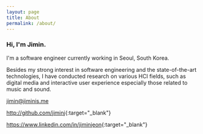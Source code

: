 ```yaml
---
layout: page
title: About
permalink: /about/
---
```


<div class='contact' markdown='1'>
<h3 class="contact-title">Hi, I'm Jimin.</h3>

I'm a software engineer currently working in Seoul, South Korea.

Besides my strong interest in software engineering and the state-of-the-art technologies, I have conducted research on various HCI fields, such as digital media and interactive user experience especially those related to music and sound.

[<i class="fa fa-envelope-o"></i><span class="contact-addr">jimin@jiminis.me</span>](mailto:jimin@jiminis.me)

[<i class="fa fa-github"></i><span class="contact-addr">http://github.com/jiminj</span>](http://github.com/jiminj){:target="_blank"}

[<i class="fa fa-linkedin-square"></i><span class="contact-addr">https://www.linkedin.com/in/jiminjeon</span>](https://www.linkedin.com/in/jiminjeon){:target="_blank"}

</div>

